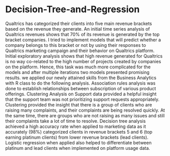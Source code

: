 # Decision-Tree-and-Regression
Qualtrics has categorized their clients into five main revenue brackets based on the revenue they generate. An initial time series analysis of Qualtrics revenues shows that 70% of its revenue is generated by the top bracket companies. I tried to implement models that will predict whether a company belongs to this bracket or not by using their responses to Qualtrics marketing campaign and their behavior on Qualtrics platform. Initial exploratory analysis shows that high revenue generated for Qualtrics is no way co-related to the high number of projects created by companies on the platform. Hence, this task was much more complicated for the models and after multiple iterations two models presented promising results.
we applied our newly attained skills from the Business Analytics with R class to do the following analysis. Association rules analysis was done to establish relationships between subscription of various product offerings. Clustering Analysis on Support data provided a helpful insight that the support team was not prioritizing support requests appropriately. Clustering provided the insight that there is a group of clients who are raising many complaints, and their complaints are being resolved quickly. At the same time, there are groups who are not raising as many issues and still their complaints take a lot of time to resolve. Decision tree analysis achieved a high accuracy rate when applied to marketing data as it accurately (98%) categorized clients in revenue brackets 5 and 6 (top earning platinum clients) from lower revenue brackets (lead clients). Logistic regression when applied also helped to differentiate between platinum and lead clients when implemented on platform usage data.
